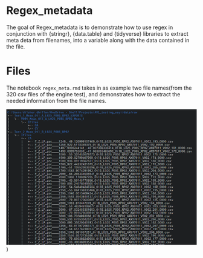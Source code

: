 
# Regex_metadata

<!-- badges: start -->
<!-- badges: end -->

The goal of Regex_metadata is to demonstrate how to use regex in conjunction with {stringr}, {data.table} and {tidyverse} libraries to extract meta deta from filenames, into a variable along with the data contained in the file.  

# Files  
The notebook `regex_meta.rmd` takes in as example two file names(from the 320 csv files of the engine test), and demonstrates how to extract the needed information from the file names.   

![File Structure](file_structure.png)) 
